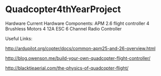 # Quadcopter4thYearProject

Hardware Current Hardware Components:
APM 2.6 flight controller
4 Brushless Motors
4 12A ESC
6 Channel Radio Controller

Useful Links:

http://ardupilot.org/copter/docs/common-apm25-and-26-overview.html

http://blog.owenson.me/build-your-own-quadcopter-flight-controller/

http://blacktieaerial.com/the-physics-of-quadcopter-flight/
